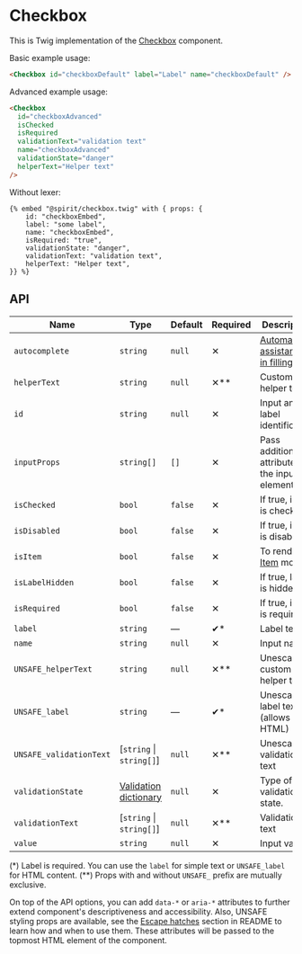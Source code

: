 # Checkbox

This is Twig implementation of the [Checkbox] component.

Basic example usage:

```html
<Checkbox id="checkboxDefault" label="Label" name="checkboxDefault" />
```

Advanced example usage:

```html
<Checkbox
  id="checkboxAdvanced"
  isChecked
  isRequired
  validationText="validation text"
  name="checkboxAdvanced"
  validationState="danger"
  helperText="Helper text"
/>
```

Without lexer:

```twig
{% embed "@spirit/checkbox.twig" with { props: {
    id: "checkboxEmbed",
    label: "some label",
    name: "checkboxEmbed",
    isRequired: "true",
    validationState: "danger",
    validationText: "validation text",
    helperText: "Helper text",
}} %}
```

## API

| Name                    | Type                                           | Default | Required | Description                                          |
| ----------------------- | ---------------------------------------------- | ------- | -------- | ---------------------------------------------------- |
| `autocomplete`          | `string`                                       | `null`  | ✕        | [Automated assistance in filling][autocomplete-attr] |
| `helperText`            | `string`                                       | `null`  | ✕\*\*    | Custom helper text                                   |
| `id`                    | `string`                                       | `null`  | ✕        | Input and label identification                       |
| `inputProps`            | `string[]`                                     | `[]`    | ✕        | Pass additional attributes to the input element      |
| `isChecked`             | `bool`                                         | `false` | ✕        | If true, input is checked                            |
| `isDisabled`            | `bool`                                         | `false` | ✕        | If true, input is disabled                           |
| `isItem`                | `bool`                                         | `false` | ✕        | To render in [Item][item] mode                       |
| `isLabelHidden`         | `bool`                                         | `false` | ✕        | If true, label is hidden                             |
| `isRequired`            | `bool`                                         | `false` | ✕        | If true, input is required                           |
| `label`                 | `string`                                       | —       | ✔\*      | Label text                                           |
| `name`                  | `string`                                       | `null`  | ✕        | Input name                                           |
| `UNSAFE_helperText`     | `string`                                       | `null`  | ✕\*\*    | Unescaped custom helper text                         |
| `UNSAFE_label`          | `string`                                       | —       | ✔\*      | Unescaped label text (allows HTML)                   |
| `UNSAFE_validationText` | [`string` \| `string[]`]                       | `null`  | ✕\*\*    | Unescaped validation text                            |
| `validationState`       | [Validation dictionary][dictionary-validation] | `null`  | ✕        | Type of validation state.                            |
| `validationText`        | [`string` \| `string[]`]                       | `null`  | ✕\*\*    | Validation text                                      |
| `value`                 | `string`                                       | `null`  | ✕        | Input value                                          |

(\*) Label is required. You can use the `label` for simple text or `UNSAFE_label` for HTML content.
(\*\*) Props with and without `UNSAFE_` prefix are mutually exclusive.

On top of the API options, you can add `data-*` or `aria-*` attributes to
further extend component's descriptiveness and accessibility. Also, UNSAFE styling props are available,
see the [Escape hatches][escape-hatches] section in README to learn how and when to use them.
These attributes will be passed to the topmost HTML element of the component.

[checkbox]: https://github.com/lmc-eu/spirit-design-system/tree/main/packages/web/src/scss/components/Checkbox
[item]: https://github.com/lmc-eu/spirit-design-system/blob/main/packages/web-twig/src/Resources/components/Item/README.md
[dictionary-validation]: https://github.com/lmc-eu/spirit-design-system/blob/main/docs/DICTIONARIES.md#validation
[escape-hatches]: https://github.com/lmc-eu/spirit-design-system/tree/main/packages/web-twig/README.md#escape-hatches
[autocomplete-attr]: https://developer.mozilla.org/en-US/docs/Web/HTML/Attributes/autocomplete
